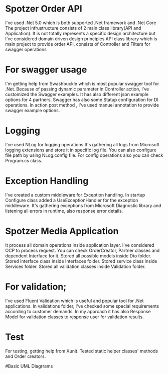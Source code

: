 # Spotzer Order API
I've used .Net 5.0 which is both supported .Net framework and .Net Core
The project infrustructure consists of 2 main class library(API and Application). 
It is not totally represents a specific design architecture but I've considered domain driven design principles
API class library which is main project to provide order API, consists of Controller and Filters for swagger operations

# For swagger usage
I'm getting help from Swashbuckle which is most popular swagger tool for .Net.
Because of passing dynamic parameter in Controller action, I've customized the Swagger examples. It has also different json example options for 4 partners.
Swagger has also some Statup configuration for DI operations. In action post method , I've used manuel annotation to provide swagger example options.
# Logging
I've used NLog for logging operations.It's gathering all logs from Microsoft logging extensions and store it in specific log file. You can also configure file path
by using NLog.config file. For config operations also you can check Program.cs class.
# Exception Handling
I've created a custom middleware for Exception handling. In startup Configure class added a UseExceptionHandler for the exception middleware.
It's gathering exceptions from Microsoft Diagnostic library and listening all errors in runtime, also response error details.
# Spotzer Media Application
It process all domain operations inside application layer. I've considered OCP to process request. 
You can check OrderCreator, Partner classes and dependent Interface for it.
Stored all possible models inside Dto folder.
Stored interface class inside Interfaces folder.
Stored service class inside Services folder.
Stored all validation classes inside Validation folder.
# For validation; 
I've used Fluent Validation which is useful and popular tool for .Net applications. In validations folder, I've checked some special requirements
according to customer demands.
In my approach it has also Response Model for validation classes to response user for validation results.
# Test
For testing, getting help from Xunit. Tested static helper classes' methods and Order creators.

#Basic UML Diagrrams



